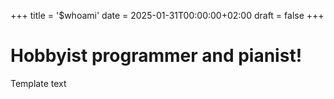 +++
title = '$whoami'
date = 2025-01-31T00:00:00+02:00
draft = false
+++
# Hobbyist programmer and pianist!

Template text
